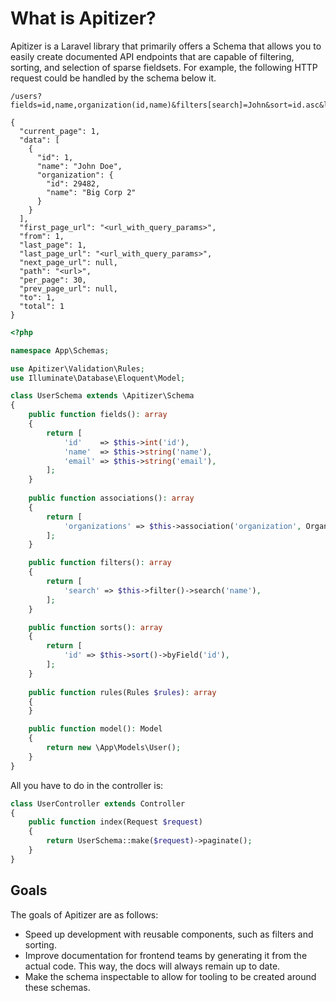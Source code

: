 # What is Apitizer?

Apitizer is a Laravel library that primarily offers a Schema that allows you to
easily create documented API endpoints that are capable of filtering, sorting,
and selection of sparse fieldsets. For example, the following HTTP request could
be handled by the schema below it.

```
/users?fields=id,name,organization(id,name)&filters[search]=John&sort=id.asc&limit=30

{
  "current_page": 1,
  "data": [
    {
      "id": 1,
      "name": "John Doe",
      "organization": {
        "id": 29482,
        "name": "Big Corp 2"
      }
    }
  ],
  "first_page_url": "<url_with_query_params>",
  "from": 1,
  "last_page": 1,
  "last_page_url": "<url_with_query_params>",
  "next_page_url": null,
  "path": "<url>",
  "per_page": 30,
  "prev_page_url": null,
  "to": 1,
  "total": 1
}
```

```php
<?php

namespace App\Schemas;

use Apitizer\Validation\Rules;
use Illuminate\Database\Eloquent\Model;

class UserSchema extends \Apitizer\Schema
{
    public function fields(): array
    {
        return [
            'id'    => $this->int('id'),
            'name'  => $this->string('name'),
            'email' => $this->string('email'),
        ];
    }
    
    public function associations(): array
    {
        return [
            'organizations' => $this->association('organization', OrganizationSchema::class),
        ];
    }

    public function filters(): array
    {
        return [
            'search' => $this->filter()->search('name'),
        ];
    }

    public function sorts(): array
    {
        return [
            'id' => $this->sort()->byField('id'),
        ];
    }
    
    public function rules(Rules $rules): array
    {
    }

    public function model(): Model
    {
        return new \App\Models\User();
    }
}
```

All you have to do in the controller is:

```php
class UserController extends Controller
{
    public function index(Request $request)
    {
        return UserSchema::make($request)->paginate();
    }
}
```

## Goals

The goals of Apitizer are as follows:

- Speed up development with reusable components, such as filters and sorting.
- Improve documentation for frontend teams by generating it from the actual
  code. This way, the docs will always remain up to date.
- Make the schema inspectable to allow for tooling to be created around these schemas.
